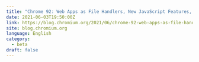 ```yaml
---
title: "Chrome 92: Web Apps as File Handlers, New JavaScript Features, and More"
date: 2021-06-03T19:50:00Z
link: https://blog.chromium.org/2021/06/chrome-92-web-apps-as-file-handlers-new.html?utm_medium=RSS&utm_source=news.12bit.vn
site: blog.chromium.org
language: English
category:
  - beta
draft: false
---
```


